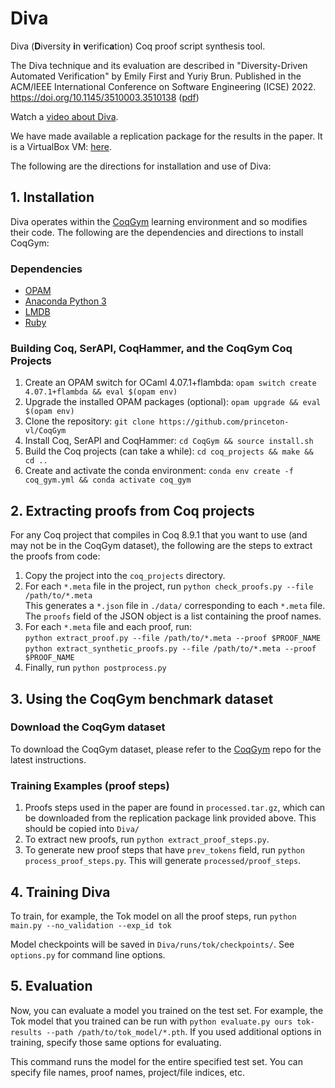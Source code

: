 # Diva

Diva (**D**iversity **i**n **v**erific**a**tion) Coq proof script synthesis tool.

The Diva technique and its evaluation are described in "Diversity-Driven Automated Verification" by Emily First and Yuriy Brun. Published in the ACM/IEEE International Conference on Software Engineering (ICSE) 2022.  https://doi.org/10.1145/3510003.3510138 ([pdf](https://people.cs.umass.edu/~brun/pubs/pubs/First22icse.pdf))

Watch a [video about Diva](https://www.youtube.com/embed/3XQ-iupBAgs). 

We have made available a replication package for the results in the paper. It is a VirtualBox VM: [here](https://doi.org/10.5281/zenodo.5903318).

The following are the directions for installation and use of Diva:

## 1. Installation

Diva operates within the [CoqGym](https://github.com/princeton-vl/CoqGym) learning environment and so modifies their code. 
The following are the dependencies and directions to install CoqGym:

### Dependencies
* [OPAM](https://opam.ocaml.org/)
* [Anaconda Python 3](https://www.anaconda.com/distribution/)
* [LMDB](https://symas.com/lmdb/)
* [Ruby](https://www.ruby-lang.org/en/)


### Building Coq, SerAPI, CoqHammer, and the CoqGym Coq Projects

1. Create an OPAM switch for OCaml 4.07.1+flambda: `opam switch create 4.07.1+flambda && eval $(opam env)`
2. Upgrade the installed OPAM packages (optional): `opam upgrade && eval $(opam env)`
3. Clone the repository: `git clone https://github.com/princeton-vl/CoqGym`
4. Install Coq, SerAPI and CoqHammer: `cd CoqGym && source install.sh`
5. Build the Coq projects (can take a while): `cd coq_projects && make && cd ..`
6. Create and activate the conda environment: `conda env create -f coq_gym.yml && conda activate coq_gym`

## 2. Extracting proofs from Coq projects

For any Coq project that compiles in Coq 8.9.1 that you want to use (and may not be in the CoqGym dataset), the following are the steps to extract the proofs from code:

1. Copy the project into the  `coq_projects` directory. 
2. For each `*.meta` file in the project, run `python check_proofs.py --file /path/to/*.meta`   
This generates a `*.json` file in `./data/` corresponding to each `*.meta` file. The `proofs` field of the JSON object is a list containing the proof names.
3. For each `*.meta` file and each proof, run:  
`python extract_proof.py --file /path/to/*.meta --proof $PROOF_NAME`  
`python extract_synthetic_proofs.py --file /path/to/*.meta --proof $PROOF_NAME`
4. Finally, run `python postprocess.py`

## 3. Using the CoqGym benchmark dataset

### Download the CoqGym dataset

To download the CoqGym dataset, please refer to the [CoqGym](https://github.com/princeton-vl/CoqGym) repo for the latest instructions.

### Training Examples (proof steps)

1. Proofs steps used in the paper are found in `processed.tar.gz`, which can be downloaded from the replication package link provided above. This should be copied into `Diva/`
2. To extract new proofs, run `python extract_proof_steps.py`.
3. To generate new proof steps that have `prev_tokens` field, run `python process_proof_steps.py`. This will generate `processed/proof_steps`.

## 4. Training Diva

To train, for example, the Tok model on all the proof steps, run 
`python main.py --no_validation --exp_id tok` 

Model checkpoints will be saved in `Diva/runs/tok/checkpoints/`. See `options.py` for command line options.

## 5. Evaluation

Now, you can evaluate a model you trained on the test set. For example, the Tok model that you trained can be run with `python evaluate.py ours tok-results --path /path/to/tok_model/*.pth`.
If you used additional options in training, specify those same options for evaluating.

This command runs the model for the entire specified test set. You can specify file names, proof names, project/file indices, etc. 
